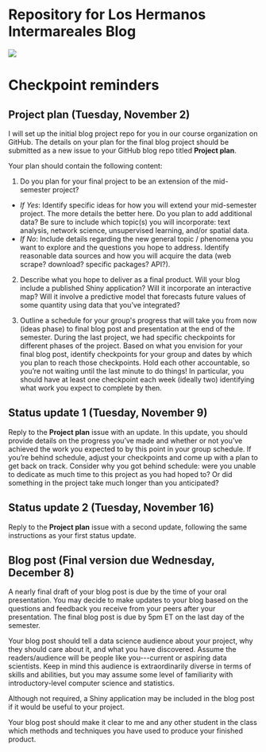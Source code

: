 # Repository for Los Hermanos Intermareales Blog


![](https://media.giphy.com/media/Jn9Td3EAh6cJfiyg60/giphy.gif)

# Checkpoint reminders

## Project plan (Tuesday, November 2)
I will set up the initial blog project repo for you in our course organization on GitHub. The details on your plan for the final blog project should be submitted as a new issue to your GitHub blog repo titled **Project plan**. 

Your plan should contain the following content:

1. Do you plan for your final project to be an extension of the mid-semester project?
  * *If Yes*: Identify specific ideas for how you will extend your mid-semester project. The more details the better here. Do you plan to add additional data? Be sure to include which topic(s) you will incorporate: text analysis, network science, unsupervised learning, and/or spatial data.
  * *If No*: Include details regarding the new general topic / phenomena you want to explore and the questions you hope to address. Identify reasonable data sources and how you will acquire the data (web scrape? download? specific packages? API?).

2. Describe what you hope to deliver as a final product. Will your blog include a published Shiny application? Will it incorporate an interactive map? Will it involve a predictive model that forecasts future values of some quantity using data that you’ve integrated?

3. Outline a schedule for your group's progress that will take you from now (ideas phase) to final blog post and presentation at the end of the semester. During the last project, we had specific checkpoints for different phases of the project. Based on what you envision for your final blog post, identify checkpoints for your group and dates by which you plan to reach those checkpoints. Hold each other accountable, so you’re not waiting until the last minute to do things! In particular, you should have at least one checkpoint each week (ideally two) identifying what work you expect to complete by then.

## Status update 1 (Tuesday, November 9)

Reply to the **Project plan** issue with an update. In this update, you should provide details on the progress you’ve made and whether or not you’ve achieved the work you expected to by this point in your group schedule. If you’re behind schedule, adjust your checkpoints and come up with a plan to get back on track. Consider why you got behind schedule: were you unable to dedicate as much time to this project as you had hoped to? Or did something in the project take much longer than you anticipated?

## Status update 2 (Tuesday, November 16)

Reply to the **Project plan** issue with a second update, following the same instructions as your first status update.

## Blog post (Final version due Wednesday, December 8)

A nearly final draft of your blog post is due by the time of your oral presentation. You may decide to make updates to your blog based on the questions and feedback you receive from your peers after your presentation. The final blog post is due by 5pm ET on the last day of the semester.

Your blog post should tell a data science audience about your project, why they should care about it, and what you have discovered. Assume the readers/audience will be people like you---current or aspiring data scientists. Keep in mind this audience is extraordinarily diverse in terms of skills and abilities, but you may assume some level of familiarity with introductory-level computer science and statistics. 

Although not required, a Shiny application may be included in the blog post if it would be useful to your project. 

Your blog post should make it clear to me and any other student in the class which methods and techniques you have used to produce your finished product.
